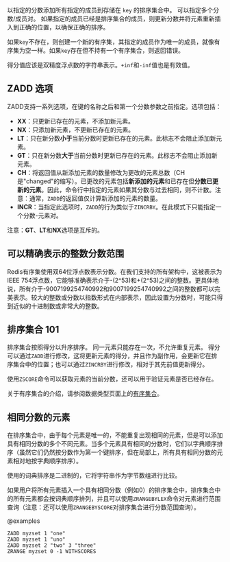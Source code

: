 以指定的分数添加所有指定的成员到存储在 `key` 的排序集合中。
可以指定多个分数/成员对。
如果指定的成员已经是排序集合的成员，则更新分数并将元素重新插入到正确的位置，以确保正确的排序。

如果`key`不存在，则创建一个新的有序集，其指定的成员作为唯一的成员，就像有序集为空一样。如果`key`存在但不持有一个有序集合，则返回错误。

得分值应该是双精度浮点数的字符串表示。`+inf`和`-inf`值也是有效值。

ZADD 选项
---

ZADD支持一系列选项，在键的名称之后和第一个分数参数之前指定。选项包括：

* **XX**：只更新已存在的元素，不添加新元素。
* **NX**：只添加新元素，不更新已存在的元素。
* **LT**：只在新分数**小于**当前分数时更新已存在的元素。此标志不会阻止添加新元素。
* **GT**：只在新分数**大于**当前分数时更新已存在的元素。此标志不会阻止添加新元素。
* **CH**：将返回值从新添加元素的数量修改为更改的元素总数（CH是"changed"的缩写）。已更改的元素包括**新添加的元素**和已存在但**分数已更新的元素**。因此，命令行中指定的元素如果其分数与过去相同，则不计数。注意：通常，`ZADD`的返回值仅计算新添加的元素的数量。
* **INCR**：当指定此选项时，`ZADD`的行为类似于`ZINCRBY`。在此模式下只能指定一个分数-元素对。

注意：**GT**、**LT**和**NX**选项是互斥的。

可以精确表示的整数分数范围
---

Redis有序集使用双64位浮点数表示分数。在我们支持的所有架构中，这被表示为IEEE 754浮点数，它能够准确表示介于-(2^53)和+(2^53)之间的整数。更具体地说，所有介于-9007199254740992和9007199254740992之间的整数都可以完美表示。较大的整数或分数以指数形式在内部表示，因此设置为分数时，可能只得到近似的十进制数或非常大的整数。

排序集合 101
---

排序集合按照得分以升序排序。
同一元素只能存在一次，不允许重复元素。
得分可以通过`ZADD`进行修改，这将更新元素的得分，并且作为副作用，会更新它在排序集合中的位置；也可以通过`ZINCRBY`进行修改，相对于其先前值更新得分。

使用`ZSCORE`命令可以获取元素的当前分数，还可以用于验证元素是否已经存在。

关于有序集合的介绍，请参阅数据类型页面上的[有序集合][tdtss]。

[tdtss]: /topics/data-types#sorted-sets

相同分数的元素
---

在排序集合中，由于每个元素是唯一的，不能重复出现相同的元素，但是可以添加具有相同分数的多个不同元素。当多个元素具有相同的分数时，它们以字典顺序排序（虽然它们仍然按分数作为第一个键排序，但在局部上，所有具有相同分数的元素相对地按字典顺序排序）。

使用的词典排序是二进制的，它将字符串作为字节数组进行比较。

如果用户将所有元素插入一个具有相同分数（例如0）的排序集合中，排序集合中的所有元素都会按词典顺序排列，并且可以使用`ZRANGEBYLEX`命令对元素进行范围查询（注意：还可以使用`ZRANGEBYSCORE`对排序集合进行分数范围查询）。

@examples

```cli
ZADD myzset 1 "one"
ZADD myzset 1 "uno"
ZADD myzset 2 "two" 3 "three"
ZRANGE myzset 0 -1 WITHSCORES
```
